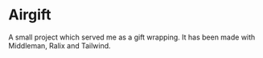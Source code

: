# Airgift

A small project which served me as a gift wrapping. It has been made with Middleman, Ralix and Tailwind. 
